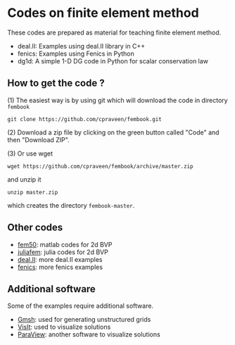 # Codes on finite element method
These codes are prepared as material for teaching finite element method.

* deal.II: Examples using deal.II library in C++
* fenics: Examples using Fenics in Python
* dg1d: A simple 1-D DG code in Python for scalar conservation law

## How to get the code ?

(1) The easiest way is by using git which will download the code in directory ```fembook```
```
git clone https://github.com/cpraveen/fembook.git
```
(2) Download a zip file by clicking on the green button called "Code" and then "Download ZIP".

(3) Or use wget
```
wget https://github.com/cpraveen/fembook/archive/master.zip
```
and unzip it
```
unzip master.zip
```
which creates the directory ```fembook-master```.

## Other codes

* [fem50](https://github.com/cpraveen/fem50): matlab codes for 2d BVP
* [juliafem](https://github.com/cpraveen/juliafem): julia codes for 2d BVP
* [deal.II](https://bitbucket.org/cpraveen/deal_ii): more deal.II examples
* [fenics](https://github.com/cpraveen/fenics): more fenics examples

## Additional software
Some of the examples require additional software.

* [Gmsh](http://gmsh.info): used for generating unstructured grids
* [VisIt](https://wci.llnl.gov/simulation/computer-codes/visit/executables): used to visualize solutions 
* [ParaView](https://www.paraview.org): another software to visualize solutions
